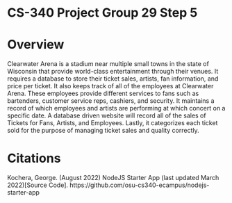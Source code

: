# CS-340 Project Group 29 Step 5

<h1>Overview</h1>
	Clearwater Arena is a stadium near multiple small towns in the state of Wisconsin that provide world-class entertainment through their venues. It requires a database to store their ticket sales, artists, fan information, and price per ticket.  It also keeps track of all of the employees at Clearwater Arena. These employees provide different services to fans such as bartenders, customer service reps, cashiers, and security. It maintains a record of which employees and artists are performing at which concert on a specific date. A database driven website will record all of the sales of Tickets for Fans, Artists, and Employees. Lastly, it categorizes each ticket sold for the purpose of managing ticket sales and quality correctly.

<h1>Citations</h1>
Kochera, George. (August 2022) NodeJS Starter App (last updated March 2022)[Source Code]. https://github.com/osu-cs340-ecampus/nodejs-starter-app
